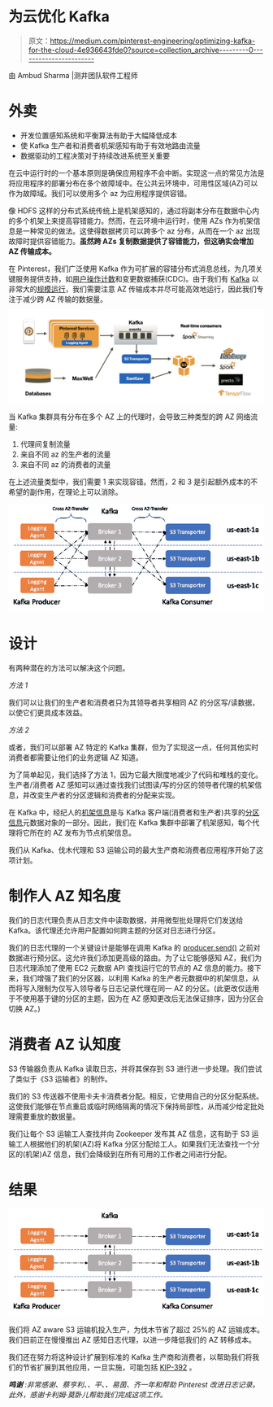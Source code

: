 # 为云优化 Kafka

> 原文：<https://medium.com/pinterest-engineering/optimizing-kafka-for-the-cloud-4e936643fde0?source=collection_archive---------0----------------------->

由 Ambud Sharma |测井团队软件工程师

# **外卖**

*   开发位置感知系统和平衡算法有助于大幅降低成本
*   使 Kafka 生产者和消费者机架感知有助于有效地路由流量
*   数据驱动的工程决策对于持续改进系统至关重要

在云中运行时的一个基本原则是确保应用程序不会中断。实现这一点的常见方法是将应用程序的部署分布在多个故障域中。在公共云环境中，可用性区域(AZ)可以作为故障域。我们可以使用多个 az 为应用程序提供容错。

像 HDFS 这样的分布式系统传统上是机架感知的，通过将副本分布在数据中心内的多个机架上来提高容错能力。然而，在云环境中运行时，使用 AZs 作为机架信息是一种常见的做法。这使得数据拷贝可以跨多个 az 分布，从而在一个 az 出现故障时提供容错能力。**虽然跨 AZs 复制数据提供了容错能力，但这确实会增加 AZ 传输成本。**

在 Pinterest，我们广泛使用 Kafka 作为可扩展的容错分布式消息总线，为几项关键服务提供支持，如[用户操作计数](/@Pinterest_Engineering/building-a-real-time-user-action-counting-system-for-ads-88a60d9c9a)和变更数据捕获(CDC)。由于我们有 [Kafka](https://kafka.apache.org/) 以非常大的[规模运行](/pinterest-engineering/how-pinterest-runs-kafka-at-scale-ff9c6f735be)，我们需要注意 AZ 传输成本并尽可能高效地运行，因此我们专注于减少跨 AZ 传输的数据量。

![](img/6623eea6fba8c26efccb897832ffc168.png)

当 Kafka 集群具有分布在多个 AZ 上的代理时，会导致三种类型的跨 AZ 网络流量:

1.  代理间复制流量
2.  来自不同 az 的生产者的流量
3.  来自不同 az 的消费者的流量

在上述流量类型中，我们需要 1 来实现容错。然而，2 和 3 是引起额外成本的不希望的副作用，在理论上可以消除。

![](img/94a2384418f19cae4e94d87a92490535.png)

# **设计**

有两种潜在的方法可以解决这个问题。

*方法 1*

我们可以让我们的生产者和消费者只为其领导者共享相同 AZ 的分区写/读数据，以使它们更具成本效益。

*方法 2*

或者，我们可以部署 AZ 特定的 Kafka 集群，但为了实现这一点，任何其他实时消费者都需要让他们的业务逻辑 AZ 知道。

为了简单起见，我们选择了方法 1，因为它最大限度地减少了代码和堆栈的变化。生产者/消费者 AZ 感知可以通过查找我们试图读/写的分区的领导者代理的机架信息，并改变生产者的分区逻辑和消费者的分配来实现。

在 Kafka 中，经纪人的[机架信息](https://kafka.apache.org/11/javadoc/org/apache/kafka/common/Node.html#rack--)是与 Kafka 客户端(消费者和生产者)共享的[分区信息](https://kafka.apache.org/11/javadoc/org/apache/kafka/common/PartitionInfo.html)元数据对象的一部分。因此，我们在 Kafka 集群中部署了机架感知，每个代理将它所在的 AZ 发布为节点机架信息。

我们从 Kafka、伐木代理和 S3 运输公司的最大生产商和消费者应用程序开始了这项计划。

# **制作人 AZ 知名度**

我们的日志代理负责从日志文件中读取数据，并用微型批处理将它们发送给 Kafka。该代理还允许用户配置如何跨主题的分区对日志进行分区。

我们的日志代理的一个关键设计是能够在调用 Kafka 的 [producer.send()](https://kafka.apache.org/10/javadoc/org/apache/kafka/clients/producer/KafkaProducer.html#send-org.apache.kafka.clients.producer.ProducerRecord-) 之前对数据进行预分区。这允许我们添加更高级的路由。为了让它能够感知 AZ，我们为日志代理添加了使用 EC2 元数据 API 查找运行它的节点的 AZ 信息的能力。接下来，我们增强了我们的分区器，以利用 Kafka 的生产者元数据中的机架信息，从而将写入限制为仅写入领导者与日志记录代理在同一 AZ 的分区。(此更改仅适用于不使用基于键的分区的主题，因为在 AZ 感知更改后无法保证排序，因为分区会切换 AZ。)

# **消费者 AZ 认知度**

S3 传输器负责从 Kafka 读取日志，并将其保存到 S3 进行进一步处理。我们尝试了类似于《S3 运输者》的制作。

我们的 S3 传送器不使用卡夫卡消费者分配。相反，它使用自己的分区分配系统。这使我们能够在节点重启或临时网络隔离的情况下保持局部性，从而减少给定批处理需要重放的数据量。

我们让每个 S3 运输工人查找并向 Zookeeper 发布其 AZ 信息，这有助于 S3 运输工人根据他们的机架(AZ)将 Kafka 分区分配给工人。如果我们无法查找一个分区的(机架)AZ 信息，我们会降级到在所有可用的工作者之间进行分配。

# **结果**

![](img/50ee51a84c30e898d2bc92a62a575804.png)

我们将 AZ aware S3 运输机投入生产，为伐木节省了超过 25%的 AZ 运输成本。我们目前正在慢慢推出 AZ 感知日志代理，以进一步降低我们的 AZ 转移成本。

我们还在努力将这种设计扩展到标准的 Kafka 生产商和消费者，以帮助我们将我们的节省扩展到其他应用，一旦实施，可能包括 [KIP-392](https://cwiki.apache.org/confluence/display/KAFKA/KIP-392%3A+Allow+consumers+to+fetch+from+closest+replica) 。

***鸣谢*** *:非常感谢、蔡亨利、、平、、易茵、齐一年和帮助 Pinterest 改进日志记录。此外，感谢卡利姆·莫卧儿帮助我们完成这项工作。*